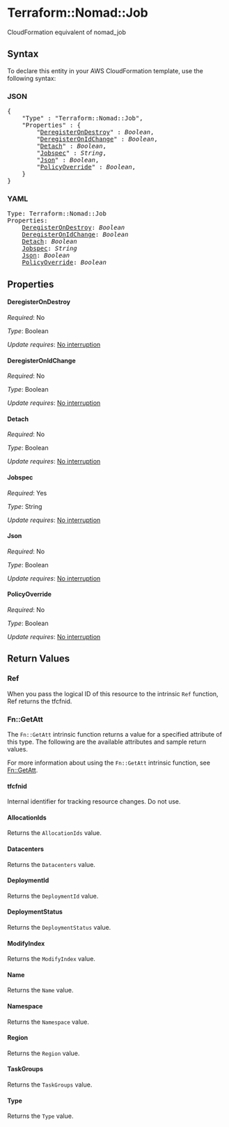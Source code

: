 # Terraform::Nomad::Job

CloudFormation equivalent of nomad_job

## Syntax

To declare this entity in your AWS CloudFormation template, use the following syntax:

### JSON

<pre>
{
    "Type" : "Terraform::Nomad::Job",
    "Properties" : {
        "<a href="#deregisterondestroy" title="DeregisterOnDestroy">DeregisterOnDestroy</a>" : <i>Boolean</i>,
        "<a href="#deregisteronidchange" title="DeregisterOnIdChange">DeregisterOnIdChange</a>" : <i>Boolean</i>,
        "<a href="#detach" title="Detach">Detach</a>" : <i>Boolean</i>,
        "<a href="#jobspec" title="Jobspec">Jobspec</a>" : <i>String</i>,
        "<a href="#json" title="Json">Json</a>" : <i>Boolean</i>,
        "<a href="#policyoverride" title="PolicyOverride">PolicyOverride</a>" : <i>Boolean</i>,
    }
}
</pre>

### YAML

<pre>
Type: Terraform::Nomad::Job
Properties:
    <a href="#deregisterondestroy" title="DeregisterOnDestroy">DeregisterOnDestroy</a>: <i>Boolean</i>
    <a href="#deregisteronidchange" title="DeregisterOnIdChange">DeregisterOnIdChange</a>: <i>Boolean</i>
    <a href="#detach" title="Detach">Detach</a>: <i>Boolean</i>
    <a href="#jobspec" title="Jobspec">Jobspec</a>: <i>String</i>
    <a href="#json" title="Json">Json</a>: <i>Boolean</i>
    <a href="#policyoverride" title="PolicyOverride">PolicyOverride</a>: <i>Boolean</i>
</pre>

## Properties

#### DeregisterOnDestroy

_Required_: No

_Type_: Boolean

_Update requires_: [No interruption](https://docs.aws.amazon.com/AWSCloudFormation/latest/UserGuide/using-cfn-updating-stacks-update-behaviors.html#update-no-interrupt)

#### DeregisterOnIdChange

_Required_: No

_Type_: Boolean

_Update requires_: [No interruption](https://docs.aws.amazon.com/AWSCloudFormation/latest/UserGuide/using-cfn-updating-stacks-update-behaviors.html#update-no-interrupt)

#### Detach

_Required_: No

_Type_: Boolean

_Update requires_: [No interruption](https://docs.aws.amazon.com/AWSCloudFormation/latest/UserGuide/using-cfn-updating-stacks-update-behaviors.html#update-no-interrupt)

#### Jobspec

_Required_: Yes

_Type_: String

_Update requires_: [No interruption](https://docs.aws.amazon.com/AWSCloudFormation/latest/UserGuide/using-cfn-updating-stacks-update-behaviors.html#update-no-interrupt)

#### Json

_Required_: No

_Type_: Boolean

_Update requires_: [No interruption](https://docs.aws.amazon.com/AWSCloudFormation/latest/UserGuide/using-cfn-updating-stacks-update-behaviors.html#update-no-interrupt)

#### PolicyOverride

_Required_: No

_Type_: Boolean

_Update requires_: [No interruption](https://docs.aws.amazon.com/AWSCloudFormation/latest/UserGuide/using-cfn-updating-stacks-update-behaviors.html#update-no-interrupt)

## Return Values

### Ref

When you pass the logical ID of this resource to the intrinsic `Ref` function, Ref returns the tfcfnid.

### Fn::GetAtt

The `Fn::GetAtt` intrinsic function returns a value for a specified attribute of this type. The following are the available attributes and sample return values.

For more information about using the `Fn::GetAtt` intrinsic function, see [Fn::GetAtt](https://docs.aws.amazon.com/AWSCloudFormation/latest/UserGuide/intrinsic-function-reference-getatt.html).

#### tfcfnid

Internal identifier for tracking resource changes. Do not use.

#### AllocationIds

Returns the <code>AllocationIds</code> value.

#### Datacenters

Returns the <code>Datacenters</code> value.

#### DeploymentId

Returns the <code>DeploymentId</code> value.

#### DeploymentStatus

Returns the <code>DeploymentStatus</code> value.

#### ModifyIndex

Returns the <code>ModifyIndex</code> value.

#### Name

Returns the <code>Name</code> value.

#### Namespace

Returns the <code>Namespace</code> value.

#### Region

Returns the <code>Region</code> value.

#### TaskGroups

Returns the <code>TaskGroups</code> value.

#### Type

Returns the <code>Type</code> value.

